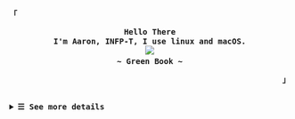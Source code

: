 <p align="left"><strong><samp>「</samp></strong></p>
  <p align="center">
    <samp>
      <b>
        Hello There
      <br>
        I'm Aaron, INFP-T, I use linux and macOS.
      </b>
      <br>
        <image src="https://readme-typing-svg.herokuapp.com?font=Signika+Negative&size=16&pause=1000&color=81A1C1&random=false&width=435&lines=The+world+is+full+of+lonely+people+afraid+to+make+the+first+move.">
      <br>
      <b>
         ~ Green Book ~
      </b>    </samp>
  </p>
<p align="right"><strong><samp>」</samp></strong></p>
<br>

<details>

<summary><samp><b>&#9776; See more details</b></samp></summary>
  </summary>

  <!-- Github Trophy -->
  <div align="center">
  <table>
  <tr>
    
  <td><a href="#--------"><img align="center" alt="GitHub Trophy" src="https://streak-stats.demolab.com?user=27Aaron&theme=nord&hide_border=true&border_radius=20&background=20212C"></a></td>
  </tr>
  </table>
  </div>

  <!-- Github Stats -->
  <div align="center">
  <table>
  <tr>
  <td><a href="#--------"><img height="137px" align="center" alt="GitHub Stats" src="https://github-readme-stats.vercel.app/api?username=27Aaron&count_private=true&show_icons=true&border_radius=20&include_all_commits=true&line_height=21&hide_border=true&bg_color=20212C&text_color=81A1C1&title_color=81A1C1&icon_color=58a6ff"/></a></td>
  <td><a href="#--------"><img height="137px" align="center" alt="Top Language" src="https://github-readme-stats.vercel.app/api/top-langs/?username=27Aaron&layout=compact&line_height=21&border_radius=20&hide_border=true&bg_color=20212C&text_color=81A1C1&title_color=81A1C1&icon_color=58a6ff"/></a></td>
  </tr>
  </table>
  </div>

  <!-- Contribution Snake -->
  <div align="center">
  <table>
  <tr>
  <td><a href="#--------"><img align="center" alt="Contribution Snake" src="./assets/snake/github-contribution-grid-snake-dark.svg"></a></td>
  </tr>
  </table>
  </div>

## Weekly Activity Summary
<!--START_SECTION:waka-->
**🐱 My GitHub Data** 

> 📦 18.5 kB Used in GitHub's Storage 
 > 
> 🚫 Not Opted to Hire
 > 
> 📜 12 Public Repositories 
 > 
> 🔑 0 Private Repositories 
 > 
**I'm an Early 🐤** 

```text
🌞 Morning                39 commits          ████░░░░░░░░░░░░░░░░░░░░░   14.50 % 
🌆 Daytime                178 commits         █████████████████░░░░░░░░   66.17 % 
🌃 Evening                43 commits          ████░░░░░░░░░░░░░░░░░░░░░   15.99 % 
🌙 Night                  9 commits           █░░░░░░░░░░░░░░░░░░░░░░░░   03.35 % 
```
📅 **I'm Most Productive on Monday** 

```text
Monday                   56 commits          █████░░░░░░░░░░░░░░░░░░░░   20.82 % 
Tuesday                  49 commits          █████░░░░░░░░░░░░░░░░░░░░   18.22 % 
Wednesday                21 commits          ██░░░░░░░░░░░░░░░░░░░░░░░   07.81 % 
Thursday                 41 commits          ████░░░░░░░░░░░░░░░░░░░░░   15.24 % 
Friday                   45 commits          ████░░░░░░░░░░░░░░░░░░░░░   16.73 % 
Saturday                 22 commits          ██░░░░░░░░░░░░░░░░░░░░░░░   08.18 % 
Sunday                   35 commits          ███░░░░░░░░░░░░░░░░░░░░░░   13.01 % 
```


📊 **This Week I Spent My Time On** 

```text
💬 Programming Languages: 
Lua                      11 hrs 55 mins      ████████████░░░░░░░░░░░░░   46.88 % 
Nix                      3 hrs 45 mins       ████░░░░░░░░░░░░░░░░░░░░░   14.79 % 
Markdown                 3 hrs 26 mins       ███░░░░░░░░░░░░░░░░░░░░░░   13.50 % 
Java                     2 hrs 17 mins       ██░░░░░░░░░░░░░░░░░░░░░░░   08.99 % 
YAML                     1 hr 16 mins        █░░░░░░░░░░░░░░░░░░░░░░░░   04.98 % 

🔥 Editors: 
VS Code                  18 hrs 50 mins      ███████████████████░░░░░░   74.02 % 
Neovim                   3 hrs 26 mins       ███░░░░░░░░░░░░░░░░░░░░░░   13.53 % 
Intellijidea             3 hrs 10 mins       ███░░░░░░░░░░░░░░░░░░░░░░   12.46 % 

💻 Operating System: 
Mac                      25 hrs 26 mins      █████████████████████████   100.00 % 
```

**I Mostly Code in Lua** 

```text
Lua                      1 repo              ██████░░░░░░░░░░░░░░░░░░░   25.00 % 
CSS                      1 repo              ██████░░░░░░░░░░░░░░░░░░░   25.00 % 
JavaScript               1 repo              ██████░░░░░░░░░░░░░░░░░░░   25.00 % 
Nix                      1 repo              ██████░░░░░░░░░░░░░░░░░░░   25.00 % 
```



**Timeline**

![Lines of Code chart](https://raw.githubusercontent.com/27Aaron/27Aaron/main/assets/bar_graph.png)


<!--END_SECTION:waka-->

  </details>
  </div>
  
</details>